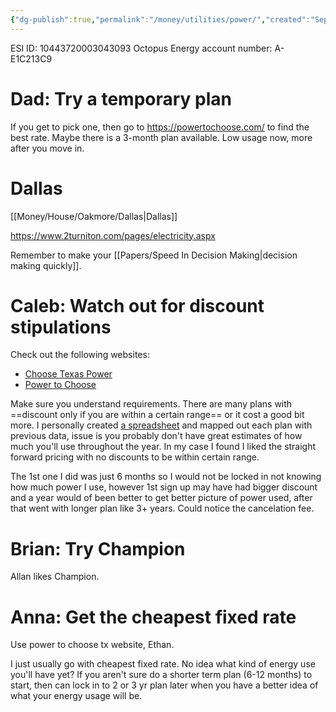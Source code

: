 ```yaml
---
{"dg-publish":true,"permalink":"/money/utilities/power/","created":"Sep 15, 2023, 8:30 PM"}
---
```


ESI ID: 10443720003043093
Octopus Energy account number:  A-E1C213C9
# Dad: Try a temporary plan

If you get to pick one, then go to https://powertochoose.com/ to find the best rate. Maybe there is a 3-month plan available. Low usage now, more after you move in.

# Dallas

[[Money/House/Oakmore/Dallas\|Dallas]]

https://www.2turniton.com/pages/electricity.aspx

Remember to make your [[Papers/Speed In Decision Making\|decision making quickly]]. 

# Caleb: Watch out for discount stipulations

Check out the following websites: 
- [Choose Texas Power](http://www.choosetexaspower.org/)
- [Power to Choose](http://www.powertochoose.org/)

Make sure you understand requirements. There are many plans with ==discount only if you are within a certain range== or it cost a good bit more. I personally created [a spreadsheet](https://www.dropbox.com/s/4mtej9pfp9ipbrk/EnergyUsageCostChart.xlsx?dl=0) and mapped out each plan with previous data, issue is you probably don't have great estimates of how much you'll use throughout the year. In my case I found I liked the straight forward pricing with no discounts to be within certain range.

The 1st one I did was just 6 months so I would not be locked in not knowing how much power I use, however 1st sign up may have had bigger discount and a year would of been better to get better picture of power used, after that went with longer plan like 3+ years. Could notice the cancelation fee.

# Brian: Try Champion

Allan likes Champion.


# Anna: Get the cheapest fixed rate

Use power to choose tx website, Ethan.

I just usually go with cheapest fixed rate. No idea what kind of energy use you'll have yet? If you aren't sure do a shorter term plan (6-12 months) to start, then can lock in to 2 or 3 yr plan later when you have a better idea of what your energy usage will be.